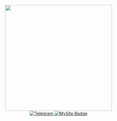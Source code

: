 <div margin: 10px; id="header" align="center">
  <img src="https://i.giphy.com/media/v1.Y2lkPTc5MGI3NjExb3ZtbDk1eTFsbnMxZDIzbGtneTA2NWtiaGpvOXFrOGpteTdvcnpyeSZlcD12MV9pbnRlcm5hbF9naWZfYnlfaWQmY3Q9Zw/bGgsc5mWoryfgKBx1u/giphy.gif" width="350"/>

<div id="badges">
    <a  href="https://t.me/Allo_sk">
      <img src="https://img.shields.io/badge/Telegram-blue?style=for-the-badge&logo=telegram&logoColor=white" alt="Telegram "/>
    </a>
    <a href="your-linkedin-URL">
      <img src="https://img.shields.io/badge/MySite-808080?style=for-the-badge&logo=HTML5&Color=white" alt="MySite Badge"/> 
    </a>
  </div>
</div>
